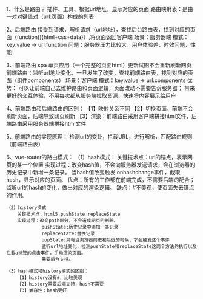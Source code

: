 1、什么是路由？
    插件、工具、根据url地址，显示对应的页面
    路由映射表：是由一对对键值对（url:页面）构成的列表

2、后端路由
    接受到请求，解析请求（url地址），查找后台路由表，找到对应的页面（function(){html+css+data}）,将页面返回客户端
    场景：服务器端 
    模式：key:value -> url:function
    问题：服务器压力比较大，用户体验差，时效问题，性能

3、前端路由
    spa 单页应用（一个完整的页面html）更新试图不会重新刷新网页
    前端路由：监听url地址变化，一旦发生了改变，查找前端路由表，找到对应的页面（组件components）
    场景：客户端 
    模式：key:value -> url:components
    优势：
        可以让前端自己去维护路由和页面逻辑，页面改动不需要告诉服务器；
        带来更好的交互体验，不用每次都从服务端拉取资源，快速将内容展示给用户
        
4、前端路由和后端路由的区别：
    【1】映射关系不同
    【2】切换页面，前端不会刷新页面，后端导致网页刷新
    【3】渲染：前端路由采用客户端拼接html文件，后端路由采用服务器端拼接html文件

5、前端路由的实现原理：
    检测url的变卦，拦截URL，进行解析，匹配路由规则（前端路由表）

6、vue-router的路由模式：
    （1）hash模式：
        关键技术点：url的锚点，表示网页的某一个位置
        实现过程：改变hash值，不会向服务器发送请求，会在浏览器的历史记录中新增一条记录。
                 当hash值改变触发 onhashchange事件，截取hash，显示对应的页面。
        优点：所有的工作都在前端完成，不需要后端的配合；
             监听url的hash的变化，做出对应的渲染逻辑。
        缺点：#不美观，使页面失去锚点的作用。

    （2）history模式
        关键技术点：html5 pushState replaceState
        实现过程：改变path部分，不会造成网页的刷新。
                 pushState:历史记录中添加一条记录
                 replaceState:替换记录
                 popState:只有当浏览器前进和后退的时候，才会触发这个事件
                 监听url地址变化，检测pushState和replaceState这两个方法的执行以及拦截a标签的点击事件，手动渲染页面。
                 需要后台支持。
                
    （3）hash模式和history模式的区别：
        【1】history没有#，比较美观
        【2】history需要后端支持，hash不需要
        【3】兼容性：hash更好

    
